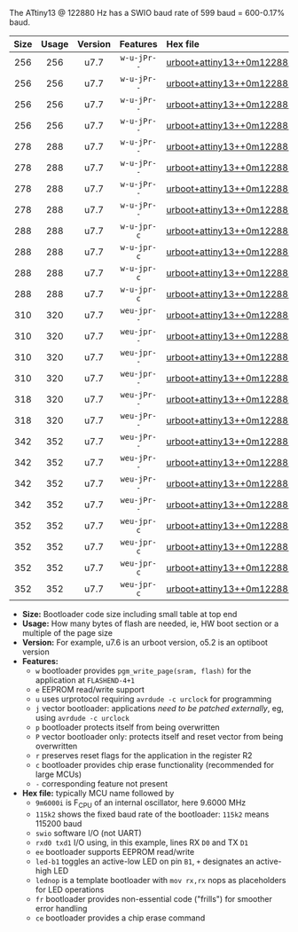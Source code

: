 The ATtiny13 @ 122880 Hz has a SWIO baud rate of 599 baud = 600-0.17% baud.

|Size|Usage|Version|Features|Hex file|
|:-:|:-:|:-:|:-:|:--|
|256|256|u7.7|`w-u-jPr--`|[urboot+attiny13++0m122880i++++0k6_swio_rxb0_txb1_led+b2.hex](https://raw.githubusercontent.com/stefanrueger/urboot.hex/main/mcus/attiny13/internal_oscillator/fint++0m122880_Hz/br++++0k6_bps/urboot+attiny13++0m122880i++++0k6_swio_rxb0_txb1_led+b2.hex)|
|256|256|u7.7|`w-u-jPr--`|[urboot+attiny13++0m122880i++++0k6_swio_rxb0_txb1_lednop.hex](https://raw.githubusercontent.com/stefanrueger/urboot.hex/main/mcus/attiny13/internal_oscillator/fint++0m122880_Hz/br++++0k6_bps/urboot+attiny13++0m122880i++++0k6_swio_rxb0_txb1_lednop.hex)|
|256|256|u7.7|`w-u-jPr--`|[urboot+attiny13++0m122880i++++0k6_swio_rxb1_txb0_led+b2.hex](https://raw.githubusercontent.com/stefanrueger/urboot.hex/main/mcus/attiny13/internal_oscillator/fint++0m122880_Hz/br++++0k6_bps/urboot+attiny13++0m122880i++++0k6_swio_rxb1_txb0_led+b2.hex)|
|256|256|u7.7|`w-u-jPr--`|[urboot+attiny13++0m122880i++++0k6_swio_rxb1_txb0_lednop.hex](https://raw.githubusercontent.com/stefanrueger/urboot.hex/main/mcus/attiny13/internal_oscillator/fint++0m122880_Hz/br++++0k6_bps/urboot+attiny13++0m122880i++++0k6_swio_rxb1_txb0_lednop.hex)|
|278|288|u7.7|`w-u-jPr--`|[urboot+attiny13++0m122880i++++0k6_swio_rxb0_txb1_led+b2_fr.hex](https://raw.githubusercontent.com/stefanrueger/urboot.hex/main/mcus/attiny13/internal_oscillator/fint++0m122880_Hz/br++++0k6_bps/urboot+attiny13++0m122880i++++0k6_swio_rxb0_txb1_led+b2_fr.hex)|
|278|288|u7.7|`w-u-jPr--`|[urboot+attiny13++0m122880i++++0k6_swio_rxb0_txb1_lednop_fr.hex](https://raw.githubusercontent.com/stefanrueger/urboot.hex/main/mcus/attiny13/internal_oscillator/fint++0m122880_Hz/br++++0k6_bps/urboot+attiny13++0m122880i++++0k6_swio_rxb0_txb1_lednop_fr.hex)|
|278|288|u7.7|`w-u-jPr--`|[urboot+attiny13++0m122880i++++0k6_swio_rxb1_txb0_led+b2_fr.hex](https://raw.githubusercontent.com/stefanrueger/urboot.hex/main/mcus/attiny13/internal_oscillator/fint++0m122880_Hz/br++++0k6_bps/urboot+attiny13++0m122880i++++0k6_swio_rxb1_txb0_led+b2_fr.hex)|
|278|288|u7.7|`w-u-jPr--`|[urboot+attiny13++0m122880i++++0k6_swio_rxb1_txb0_lednop_fr.hex](https://raw.githubusercontent.com/stefanrueger/urboot.hex/main/mcus/attiny13/internal_oscillator/fint++0m122880_Hz/br++++0k6_bps/urboot+attiny13++0m122880i++++0k6_swio_rxb1_txb0_lednop_fr.hex)|
|288|288|u7.7|`w-u-jpr-c`|[urboot+attiny13++0m122880i++++0k6_swio_rxb0_txb1_led+b2_fr_ce.hex](https://raw.githubusercontent.com/stefanrueger/urboot.hex/main/mcus/attiny13/internal_oscillator/fint++0m122880_Hz/br++++0k6_bps/urboot+attiny13++0m122880i++++0k6_swio_rxb0_txb1_led+b2_fr_ce.hex)|
|288|288|u7.7|`w-u-jpr-c`|[urboot+attiny13++0m122880i++++0k6_swio_rxb0_txb1_lednop_fr_ce.hex](https://raw.githubusercontent.com/stefanrueger/urboot.hex/main/mcus/attiny13/internal_oscillator/fint++0m122880_Hz/br++++0k6_bps/urboot+attiny13++0m122880i++++0k6_swio_rxb0_txb1_lednop_fr_ce.hex)|
|288|288|u7.7|`w-u-jpr-c`|[urboot+attiny13++0m122880i++++0k6_swio_rxb1_txb0_led+b2_fr_ce.hex](https://raw.githubusercontent.com/stefanrueger/urboot.hex/main/mcus/attiny13/internal_oscillator/fint++0m122880_Hz/br++++0k6_bps/urboot+attiny13++0m122880i++++0k6_swio_rxb1_txb0_led+b2_fr_ce.hex)|
|288|288|u7.7|`w-u-jpr-c`|[urboot+attiny13++0m122880i++++0k6_swio_rxb1_txb0_lednop_fr_ce.hex](https://raw.githubusercontent.com/stefanrueger/urboot.hex/main/mcus/attiny13/internal_oscillator/fint++0m122880_Hz/br++++0k6_bps/urboot+attiny13++0m122880i++++0k6_swio_rxb1_txb0_lednop_fr_ce.hex)|
|310|320|u7.7|`weu-jpr--`|[urboot+attiny13++0m122880i++++0k6_swio_rxb0_txb1_ee_led+b2.hex](https://raw.githubusercontent.com/stefanrueger/urboot.hex/main/mcus/attiny13/internal_oscillator/fint++0m122880_Hz/br++++0k6_bps/urboot+attiny13++0m122880i++++0k6_swio_rxb0_txb1_ee_led+b2.hex)|
|310|320|u7.7|`weu-jpr--`|[urboot+attiny13++0m122880i++++0k6_swio_rxb0_txb1_ee_lednop.hex](https://raw.githubusercontent.com/stefanrueger/urboot.hex/main/mcus/attiny13/internal_oscillator/fint++0m122880_Hz/br++++0k6_bps/urboot+attiny13++0m122880i++++0k6_swio_rxb0_txb1_ee_lednop.hex)|
|310|320|u7.7|`weu-jpr--`|[urboot+attiny13++0m122880i++++0k6_swio_rxb1_txb0_ee_led+b2.hex](https://raw.githubusercontent.com/stefanrueger/urboot.hex/main/mcus/attiny13/internal_oscillator/fint++0m122880_Hz/br++++0k6_bps/urboot+attiny13++0m122880i++++0k6_swio_rxb1_txb0_ee_led+b2.hex)|
|310|320|u7.7|`weu-jpr--`|[urboot+attiny13++0m122880i++++0k6_swio_rxb1_txb0_ee_lednop.hex](https://raw.githubusercontent.com/stefanrueger/urboot.hex/main/mcus/attiny13/internal_oscillator/fint++0m122880_Hz/br++++0k6_bps/urboot+attiny13++0m122880i++++0k6_swio_rxb1_txb0_ee_lednop.hex)|
|318|320|u7.7|`weu-jPr--`|[urboot+attiny13++0m122880i++++0k6_swio_rxb0_txb1_ee.hex](https://raw.githubusercontent.com/stefanrueger/urboot.hex/main/mcus/attiny13/internal_oscillator/fint++0m122880_Hz/br++++0k6_bps/urboot+attiny13++0m122880i++++0k6_swio_rxb0_txb1_ee.hex)|
|318|320|u7.7|`weu-jPr--`|[urboot+attiny13++0m122880i++++0k6_swio_rxb1_txb0_ee.hex](https://raw.githubusercontent.com/stefanrueger/urboot.hex/main/mcus/attiny13/internal_oscillator/fint++0m122880_Hz/br++++0k6_bps/urboot+attiny13++0m122880i++++0k6_swio_rxb1_txb0_ee.hex)|
|342|352|u7.7|`weu-jPr--`|[urboot+attiny13++0m122880i++++0k6_swio_rxb0_txb1_ee_led+b2_fr.hex](https://raw.githubusercontent.com/stefanrueger/urboot.hex/main/mcus/attiny13/internal_oscillator/fint++0m122880_Hz/br++++0k6_bps/urboot+attiny13++0m122880i++++0k6_swio_rxb0_txb1_ee_led+b2_fr.hex)|
|342|352|u7.7|`weu-jPr--`|[urboot+attiny13++0m122880i++++0k6_swio_rxb0_txb1_ee_lednop_fr.hex](https://raw.githubusercontent.com/stefanrueger/urboot.hex/main/mcus/attiny13/internal_oscillator/fint++0m122880_Hz/br++++0k6_bps/urboot+attiny13++0m122880i++++0k6_swio_rxb0_txb1_ee_lednop_fr.hex)|
|342|352|u7.7|`weu-jPr--`|[urboot+attiny13++0m122880i++++0k6_swio_rxb1_txb0_ee_led+b2_fr.hex](https://raw.githubusercontent.com/stefanrueger/urboot.hex/main/mcus/attiny13/internal_oscillator/fint++0m122880_Hz/br++++0k6_bps/urboot+attiny13++0m122880i++++0k6_swio_rxb1_txb0_ee_led+b2_fr.hex)|
|342|352|u7.7|`weu-jPr--`|[urboot+attiny13++0m122880i++++0k6_swio_rxb1_txb0_ee_lednop_fr.hex](https://raw.githubusercontent.com/stefanrueger/urboot.hex/main/mcus/attiny13/internal_oscillator/fint++0m122880_Hz/br++++0k6_bps/urboot+attiny13++0m122880i++++0k6_swio_rxb1_txb0_ee_lednop_fr.hex)|
|352|352|u7.7|`weu-jpr-c`|[urboot+attiny13++0m122880i++++0k6_swio_rxb0_txb1_ee_led+b2_fr_ce.hex](https://raw.githubusercontent.com/stefanrueger/urboot.hex/main/mcus/attiny13/internal_oscillator/fint++0m122880_Hz/br++++0k6_bps/urboot+attiny13++0m122880i++++0k6_swio_rxb0_txb1_ee_led+b2_fr_ce.hex)|
|352|352|u7.7|`weu-jpr-c`|[urboot+attiny13++0m122880i++++0k6_swio_rxb0_txb1_ee_lednop_fr_ce.hex](https://raw.githubusercontent.com/stefanrueger/urboot.hex/main/mcus/attiny13/internal_oscillator/fint++0m122880_Hz/br++++0k6_bps/urboot+attiny13++0m122880i++++0k6_swio_rxb0_txb1_ee_lednop_fr_ce.hex)|
|352|352|u7.7|`weu-jpr-c`|[urboot+attiny13++0m122880i++++0k6_swio_rxb1_txb0_ee_led+b2_fr_ce.hex](https://raw.githubusercontent.com/stefanrueger/urboot.hex/main/mcus/attiny13/internal_oscillator/fint++0m122880_Hz/br++++0k6_bps/urboot+attiny13++0m122880i++++0k6_swio_rxb1_txb0_ee_led+b2_fr_ce.hex)|
|352|352|u7.7|`weu-jpr-c`|[urboot+attiny13++0m122880i++++0k6_swio_rxb1_txb0_ee_lednop_fr_ce.hex](https://raw.githubusercontent.com/stefanrueger/urboot.hex/main/mcus/attiny13/internal_oscillator/fint++0m122880_Hz/br++++0k6_bps/urboot+attiny13++0m122880i++++0k6_swio_rxb1_txb0_ee_lednop_fr_ce.hex)|

- **Size:** Bootloader code size including small table at top end
- **Usage:** How many bytes of flash are needed, ie, HW boot section or a multiple of the page size
- **Version:** For example, u7.6 is an urboot version, o5.2 is an optiboot version
- **Features:**
  + `w` bootloader provides `pgm_write_page(sram, flash)` for the application at `FLASHEND-4+1`
  + `e` EEPROM read/write support
  + `u` uses urprotocol requiring `avrdude -c urclock` for programming
  + `j` vector bootloader: applications *need to be patched externally*, eg, using `avrdude -c urclock`
  + `p` bootloader protects itself from being overwritten
  + `P` vector bootloader only: protects itself and reset vector from being overwritten
  + `r` preserves reset flags for the application in the register R2
  + `c` bootloader provides chip erase functionality (recommended for large MCUs)
  + `-` corresponding feature not present
- **Hex file:** typically MCU name followed by
  + `9m6000i` is F<sub>CPU</sub> of an internal oscillator, here 9.6000 MHz
  + `115k2` shows the fixed baud rate of the bootloader: `115k2` means 115200 baud
  + `swio` software I/O (not UART)
  + `rxd0 txd1` I/O using, in this example, lines RX `D0` and TX `D1`
  + `ee` bootloader supports EEPROM read/write
  + `led-b1` toggles an active-low LED on pin `B1`, `+` designates an active-high LED
  + `lednop` is a template bootloader with `mov rx,rx` nops as placeholders for LED operations
  + `fr` bootloader provides non-essential code ("frills") for smoother error handling
  + `ce` bootloader provides a chip erase command
